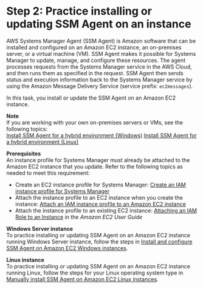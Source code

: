 # Step 2: Practice installing or updating SSM Agent on an instance<a name="getting-started-agent"></a>

AWS Systems Manager Agent \(SSM Agent\) is Amazon software that can be installed and configured on an Amazon EC2 instance, an on\-premises server, or a virtual machine \(VM\)\. SSM Agent makes it possible for Systems Manager to update, manage, and configure these resources\. The agent processes requests from the Systems Manager service in the AWS Cloud, and then runs them as specified in the request\. SSM Agent then sends status and execution information back to the Systems Manager service by using the Amazon Message Delivery Service \(service prefix: `ec2messages`\)\.

In this task, you install or update the SSM Agent on an Amazon EC2 instance\.

**Note**  
If you are working with your own on\-premises servers or VMs, see the following topics:  
[Install SSM Agent for a hybrid environment \(Windows\)](sysman-install-managed-win.md) 
[Install SSM Agent for a hybrid environment \(Linux\)](sysman-install-managed-linux.md)

**Prerequisites**  
An instance profile for Systems Manager must already be attached to the Amazon EC2 instance that you update\. Refer to the following topics as needed to meet this requirement:
+ Create an EC2 instance profile for Systems Manager: [Create an IAM instance profile for Systems Manager](setup-instance-profile.md)
+ Attach the instance profile to an EC2 instance when you create the instance: [Attach an IAM instance profile to an Amazon EC2 instance](setup-launch-managed-instance.md)
+ Attach the instance profile to an existing EC2 instance: [Attaching an IAM Role to an Instance](https://docs.aws.amazon.com/AWSEC2/latest/UserGuide/iam-roles-for-amazon-ec2.html#attach-iam-role) in the *Amazon EC2 User Guide*

**Windows Server instance**  
To practice installing or updating SSM Agent on an Amazon EC2 instance running Windows Server instance, follow the steps in [Install and configure SSM Agent on Amazon EC2 Windows instances](sysman-install-win.md)\.

**Linux instance**  
To practice installing or updating SSM Agent on an Amazon EC2 instance running Linux, follow the steps for your Linux operating system type in [Manually install SSM Agent on Amazon EC2 Linux instances](sysman-manual-agent-install.md)\.
